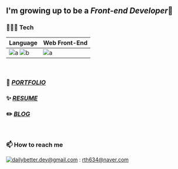 ## I'm growing up to be a *Front-end Developer*🌱

### 🧑🏻‍💻 Tech



|Language|Web Front-End|
|---|---------|
|![a](https://img.shields.io/badge/JavaScript-f7df11?style=flat-square&logo=JavaScript&logoColor=black) ![b](https://img.shields.io/badge/TypeScript-306998?style=flat-square&logo=TypeScript&logoColor=white)|![a](https://img.shields.io/badge/React-61dafb?style=flat-square&logo=React&logoColor=black)|
<!--
![](https://img.shields.io/badge/-Babel-F9DC3E?&logo=Babel&logoColor=white)
![](https://img.shields.io/badge/-Webpack-8DD6F9?&logo=Webpack&logoColor=black)
![](https://img.shields.io/badge/-Prettier-F7B93E?&logo=Prettier&logoColor=white)
![](https://img.shields.io/badge/-ESLint-4B32C3?&logo=ESLint&logoColor=white)
![react](https://img.shields.io/badge/-React-61DAFB?logo=react&logoColor=white)
![redux-toolkit](https://img.shields.io/badge/-Redux%20ToolKit-764abc?logo=redux&logoColor=white)
-->



<!-- * **SSAFY 8기** <I>2022.06.01 ~</I>  -->


<br/>


### 🌱  <I>[PORTFOLIO](https://hyunwoo-park.vercel.app/)</I>      
### ✨  <I>[RESUME](https://fabulous-bed-afc.notion.site/601b28463e824b8f95942677423b643b)</I>    
### ✏️  <I>[BLOG](https://dailybetter.github.io/)</I>    



<br/>

<!-- ![Anurag's GitHub stats](https://github-readme-stats.vercel.app/api?username=dailybetter&show_icons=true&theme=radical) -->






  

### 📫  How to reach me
[![dailybetter.dev@gmail.com](https://img.shields.io/badge/Gmail-d14836?style=flat-square&logo=Gmail&logoColor=white&link=mailto:dailybetter.dev@gmail.com)](mailto:rth634@naver.com) : rth634@naver.com 

